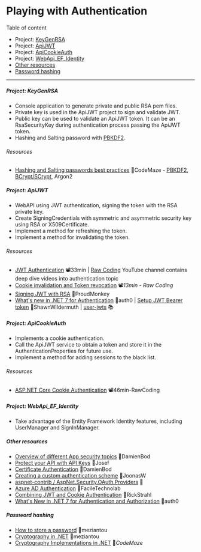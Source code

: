 # Playing with Authentication

Table of content

- Project: [KeyGenRSA](#project-keygenrsa)
- Project: [ApiJWT](#project-apijwt)
- Project: [ApiCookieAuth](#project-apicookieauth)
- Project: [WebApi_EF_Identity](#project-webapi_ef_identity)
- [Other resources](#other-resources)
- [Password hashing](#password-hashing)

---

##### Project: KeyGenRSA

- Console application to generate private and public RSA pem files.
- Private key is used in the ApiJWT project to sign and validate JWT.
- Public key can be used to validate an ApiJWT token. It can be an RsaSecurityKey during authentication process passing the ApiJWT token.
- Hashing and Salting password with [PBKDF2](KeyGenRSA/Hashing_PBKDF2.cs).
###### Resources
- [Hashing and Salting passwords best practices](https://code-maze.com/csharp-hashing-salting-passwords-best-practices/) 📓CodeMaze - [PBKDF2](KeyGenRSA/Hashing_PBKDF2.cs), [BCrypt/SCrypt](https://github.com/BcryptNet/bcrypt.net), Argon2

##### Project: ApiJWT

- WebAPI using JWT authentication, signing the token with the RSA private key.
- Create SigningCredentials with symmetric and asymmetric security key using RSA or X509Certificate.
- Implement a method for refreshing the token.
- Implement a method for invalidating the token.

###### Resources
- [JWT Authentication](https://youtu.be/8FvN5bhVYxY) 📽️33min | [Raw Coding](https://www.youtube.com/@RawCoding/videos) YouTube channel contains deep dive videos into authentication topic
- [Cookie invalidation and Token revocation](https://youtu.be/R6r_uSSIzvs) 📽️*13min - Raw Coding*
- [Signing JWT with RSA](https://vmsdurano.com/-net-core-3-1-signing-jwt-with-rsa/) 📓ProudMonkey
- [What's new in .NET 7 for Authentication](https://auth0.com/blog/whats-new-in-dotnet-7-for-authentication-and-authorization/) 📓auth0 | [Setup JWT Bearer token](https://wildermuth.com/2022/12/07/changes-in-jwt-bearer-tokens-in-dotnet-7/) 📓ShawnWildermuth | [user-jwts](https://learn.microsoft.com/en-us/aspnet/core/security/authentication/jwt-authn) 📚

##### Project: ApiCookieAuth

- Implements a cookie authentication.
- Call the ApiJWT service to obtain a token and store it in the AuthenticationProperties for future use.
- Implement a method for adding sessions to the black list.
###### Resources
- [ASP.NET Core Cookie Authentication](https://youtu.be/hw2B6SZj8y8) 📽️46min-RawCoding

##### Project: WebApi_EF_Identity

- Take advantage of the Entity Framework Identity features, including UserManager and SignInManager.

##### Other resources

- [Overview of different App security topics](https://github.com/damienbod/aspnetcore-standup-authn-authz) 👤DamienBod
- [Protect your API with API Keys](https://josefottosson.se/asp-net-core-protect-your-api-with-api-keys/) 📓Josef
- [Certificate Authentication](https://damienbod.com/2019/06/13/certificate-authentication-in-asp-net-core-3-0/) 📓DamienBod
- [Creating a custom authentication scheme](https://joonasw.net/view/creating-auth-scheme-in-aspnet-core-2/) 📓JoonasW
- [aspnet-contrib / AspNet.Security.OAuth.Providers](https://github.com/aspnet-contrib/AspNet.Security.OAuth.Providers) 👤
- [Azure AD Authentication](https://www.faciletechnolab.com/blog/2021/4/13/how-to-implement-azure-ad-authentication-in-aspnet-core-50-web-application) 📓FacileTechnolab
- [Combining JWT and Cookie Authentication](https://weblog.west-wind.com/posts/2022/Mar/29/Combining-Bearer-Token-and-Cookie-Auth-in-ASPNET) 📓RickStrahl
- [What's New in .NET 7 for Authentication and Authorization](https://auth0.com/blog/whats-new-in-dotnet-7-for-authentication-and-authorization) 📓auth0

##### Password hashing
- [How to store a password](https://www.meziantou.net/how-to-store-a-password-in-a-web-application.htm) 📓meziantou
- [Cryptography in .NET](https://www.meziantou.net/cryptography-in-dotnet.htm) 📓meziantou
- [Cryptography Implementations in .NET](https://code-maze.com/dotnet-cryptography-implementations/) 📓*CodeMaze*